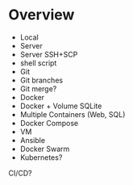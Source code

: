 # Overview
- Local
- Server 
- Server SSH+SCP
- shell script
- Git 
- Git branches
- Git merge?
- Docker
- Docker + Volume SQLite
- Multiple Containers (Web, SQL)
- Docker Compose
- VM
- Ansible
- Docker Swarm
- Kubernetes?

CI/CD?
